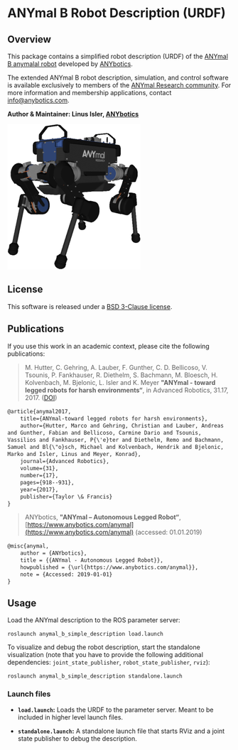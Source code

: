 # ANYmal B Robot Description (URDF)
## Overview

This package contains a simplified robot description (URDF) of the [ANYmal B anymalal robot](https://www.anybotics.com/anymal) developed by [ANYbotics](https://www.anybotics.com).

The extended ANYmal B robot description, simulation, and control software is available exclusively to members of the [ANYmal Research community](https://www.anymal-research.org). For more information and membership applications, contact info@anybotics.com.

**Author & Maintainer: Linus Isler, [ANYbotics](https://www.anybotics.com)**

[![ANYmal B Robot Description](doc/anymal_b_rviz.png)](doc/anymal_b_rviz.png)

## License

This software is released under a [BSD 3-Clause license](LICENSE).

## Publications

If you use this work in an academic context, please cite the following publications:

> M. Hutter, C. Gehring, A. Lauber, F. Gunther, C. D. Bellicoso, V. Tsounis, P. Fankhauser, R. Diethelm, S. Bachmann, M. Bloesch, H. Kolvenbach, M. Bjelonic, L. Isler and K. Meyer
> **"ANYmal - toward legged robots for harsh environments“**,
> in Advanced Robotics, 31.17, 2017. ([DOI](https://doi.org/10.1080/01691864.2017.1378591))

    @article{anymal2017,
        title={ANYmal-toward legged robots for harsh environments},
        author={Hutter, Marco and Gehring, Christian and Lauber, Andreas and Gunther, Fabian and Bellicoso, Carmine Dario and Tsounis, Vassilios and Fankhauser, P{\'e}ter and Diethelm, Remo and Bachmann, Samuel and Bl{\"o}sch, Michael and Kolvenbach, Hendrik and Bjelonic, Marko and Isler, Linus and Meyer, Konrad},
        journal={Advanced Robotics},
        volume={31},
        number={17},
        pages={918--931},
        year={2017},
        publisher={Taylor \& Francis}
    }

> ANYbotics,
> **"ANYmal – Autonomous Legged Robot“**,
> [https://www.anybotics.com/anymal](https://www.anybotics.com/anymal) (accessed: 01.01.2019)

    @misc{anymal,
        author = {ANYbotics},
        title = {{ANYmal - Autonomous Legged Robot}},
        howpublished = {\url{https://www.anybotics.com/anymal}},
        note = {Accessed: 2019-01-01}
    }

## Usage

Load the ANYmal description to the ROS parameter server:

    roslaunch anymal_b_simple_description load.launch

To visualize and debug the robot description, start the standalone visualization (note that you have to provide the following additional dependencies: `joint_state_publisher`, `robot_state_publisher`, `rviz`):

    roslaunch anymal_b_simple_description standalone.launch

### Launch files

* **`load.launch`:** Loads the URDF to the parameter server. Meant to be included in higher level launch files.

* **`standalone.launch`:** A standalone launch file that starts RViz and a joint state publisher to debug the description.
